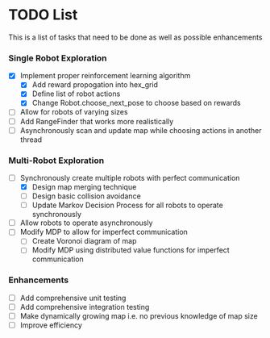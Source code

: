 # TODO List 

This is a list of tasks that need to be done as well as possible enhancements

### Single Robot Exploration

- [x] Implement proper reinforcement learning algorithm
    - [x] Add reward propogation into hex_grid
    - [x] Define list of robot actions
    - [x] Change Robot.choose_next_pose to choose based on rewards 
- [ ] Allow for robots of varying sizes
- [ ] Add RangeFinder that works more realistically
- [ ] Asynchronously scan and update map while choosing actions in another thread

### Multi-Robot Exploration

- [ ] Synchronously create multiple robots with perfect communication
    - [x] Design map merging technique
    - [ ] Design basic collision avoidance
    - [ ] Update Markov Decision Process for all robots to operate synchronously
- [ ] Allow robots to operate asynchronously
- [ ] Modify MDP to allow for imperfect communication
    - [ ] Create Voronoi diagram of map
    - [ ] Modify MDP using distributed value functions for imperfect communication

### Enhancements

- [ ] Add comprehensive unit testing
- [ ] Add comprehensive integration testing
- [ ] Make dynamically growing map i.e. no previous knowledge of map size
- [ ] Improve efficiency
